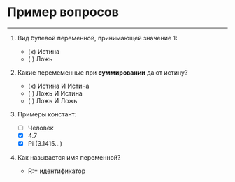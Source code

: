 # Пример вопросов

---
1. Вид булевой переменной, принимающей значение 1:
    - (x) Истина
    - ( ) Ложь

2. Какие перемеменные при **суммировании** дают истину?
    - (x) Истина И Истина
    - ( ) Ложь И Истина
	- ( ) Ложь И Ложь

3. Примеры констант:
    - [ ] Человек
    - [x] 4.7
    - [x] Pi (3.1415...)

4. Как называется имя переменной?
    - R:= идентификатор
